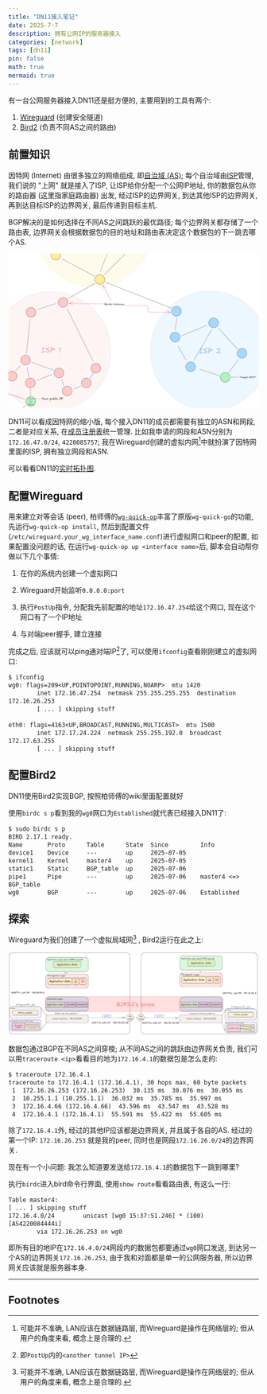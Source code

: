 ```yaml
---
title: "DN11接入笔记"
date: 2025-7-7
description: 拥有公网IP的服务器接入
categories: [network]
tags: [dn11]
pin: false
math: true
mermaid: true
---
```


有一台公网服务器接入DN11还是挺方便的, 主要用到的工具有两个:
1. [Wireguard](https://www.wireguard.com/#:~:text=WireGuard%C2%AE%20is%20an,in%20the%20industry.) (创建安全隧道)
2. [Bird2](https://bird.network.cz/?get_doc&v=20&f=bird-1.html#ss1.1:~:text=BIRD%3A%20Well%2C%20we,the%20IPv6%20protocol) (负责不同AS之间的路由)

## 前置知识

因特网 (Internet) 由很多独立的网络组成, 即[自治域 (AS)](https://en.wikipedia.org/wiki/Autonomous_system_(Internet)); 每个自治域由[ISP](https://en.wikipedia.org/wiki/Internet_service_provider)管理, 我们说的 "上网" 就是接入了ISP, 让ISP给你分配一个公网IP地址, 你的数据包从你的路由器 (这里指家庭路由器) 出发, 经过ISP的边界网关, 到达其他ISP的边界网关, 再到达目标ISP的边界网关, 最后传递到目标主机.

BGP解决的是如何选择在不同AS之间跳跃的最优路径; 每个边界网关都存储了一个路由表, 边界网关会根据数据包的目的地址和路由表决定这个数据包的下一跳去哪个AS.

![image-20250707125720842](./../assets/img/2025-7-7-dn11/image-20250707125720842.png)

DN11可以看成因特网的缩小版, 每个接入DN11的成员都需要有独立的ASN和网段, 二者是对应关系, 在[成员注册表](https://github.com/dn-11/registry)统一管理. 比如我申请的网段和ASN分别为`172.16.47.0/24`, `4220085757`; 我在Wireguard创建的虚拟内网[^2]中就扮演了因特网里面的ISP, 拥有独立网段和ASN.

可以看看DN11的[实时拓扑图](https://status.dn11.top/#/bgp/DN11).

## 配置Wireguard

用来建立对等会话 (peer), 柏师傅的[`wg-quick-op`](https://github.com/dn-11/wg-quick-op)丰富了原版`wg-quick-go`的功能, 先运行`wg-quick-op install`, 然后到配置文件 (`/etc/wireguard.your_wg_interface_name.conf`)进行虚拟网口和peer的配置, 如果配置没问题的话, 在运行`wg-quick-op up <interface name>`后, 脚本会自动帮你做以下几个事情:

1. 在你的系统内创建一个虚拟网口
2. Wireguard开始监听`0.0.0.0:port`
3. 执行`PostUp`指令, 分配我先前配置的地址`172.16.47.254`给这个网口, 现在这个网口有了一个IP地址

4. 与对端peer握手, 建立连接

完成之后, 应该就可以ping通对端IP[^1]了, 可以使用`ifconfig`查看刚刚建立的虚拟网口:

```shell
$ ifconfig
wg0: flags=209<UP,POINTOPOINT,RUNNING,NOARP>  mtu 1420
        inet 172.16.47.254  netmask 255.255.255.255  destination 172.16.26.253
        [ ... ] skipping stuff

eth0: flags=4163<UP,BROADCAST,RUNNING,MULTICAST>  mtu 1500
        inet 172.17.24.224  netmask 255.255.192.0  broadcast 172.17.63.255
    	[ ... ] skipping stuff
```

## 配置Bird2

DN11使用Bird2实现BGP, 按照柏师傅的wiki里面配置就好

使用`birdc s p`看到我的`wg0`网口为`Established`就代表已经接入DN11了:

```shell
$ sudo birdc s p
BIRD 2.17.1 ready.
Name       Proto      Table      State  Since         Info
device1    Device     ---        up     2025-07-05
kernel1    Kernel     master4    up     2025-07-05
static1    Static     BGP_table  up     2025-07-06
pipe1      Pipe       ---        up     2025-07-06    master4 <=> BGP_table
wg0        BGP        ---        up     2025-07-06    Established
```

## 探索


Wireguard为我们创建了一个虚拟局域网[^2] , Bird2运行在此之上:

![image-20250707152915129](./../assets/img/2025-7-7-dn11/image-20250707152915129.png)

数据包通过BGP在不同AS之间穿梭; 从不同AS之间的跳跃由边界网关负责, 我们可以用`traceroute <ip>`看看目的地为`172.16.4.1`的数据包是怎么走的:

```shell
$ traceroute 172.16.4.1
traceroute to 172.16.4.1 (172.16.4.1), 30 hops max, 60 byte packets
 1  172.16.26.253 (172.16.26.253)  30.135 ms  30.076 ms  30.055 ms
 2  10.255.1.1 (10.255.1.1)  36.032 ms  35.785 ms  35.997 ms
 3  172.16.4.66 (172.16.4.66)  43.596 ms  43.547 ms  43.528 ms
 4  172.16.4.1 (172.16.4.1)  55.591 ms  55.422 ms  55.605 ms
```

除了`172.16.4.1`外, 经过的其他IP应该都是边界网关, 并且属于各自的AS. 经过的第一个IP: `172.16.26.253` 就是我的peer, 同时也是网段`172.16.26.0/24`的边界网关.

现在有一个小问题: 我怎么知道要发送给`172.16.4.1`的数据包下一跳到哪里?

执行`birdc`进入bird命令行界面, 使用`show route`看看路由表, 有这么一行:

```shell
Table master4:
[ ... ] skipping stuff
172.16.4.0/24        unicast [wg0 15:37:51.246] * (100) [AS4220084444i]
        via 172.16.26.253 on wg0
```

即所有目的地IP在`172.16.4.0/24`网段内的数据包都要通过`wg0`网口发送, 到达另一个AS的边界网关`172.16.26.253`, 由于我和对面都是单一的公网服务器, 所以边界网关应该就是服务器本身.

---

## Footnotes
[^1]: 即`PostUp`内的`<another tunnel IP>`
[^2]: 可能并不准确, LAN应该在数据链路层, 而Wireguard是操作在网络层的; 但从用户的角度来看, 概念上是合理的.
